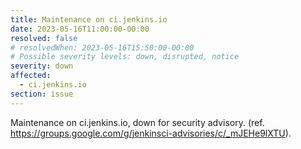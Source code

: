 ```yaml
---
title: Maintenance on ci.jenkins.io
date: 2023-05-16T11:00:00-00:00
resolved: false
# resolvedWhen: 2023-05-16T15:50:00-00:00
# Possible severity levels: down, disrupted, notice
severity: down
affected:
  - ci.jenkins.io
section: issue
---
```


<!-- [Final message]
The maintenance is ended.

[Initial message] -->

Maintenance on ci.jenkins.io, down for security advisory. (ref. <https://groups.google.com/g/jenkinsci-advisories/c/_mJEHe9lXTU>).
